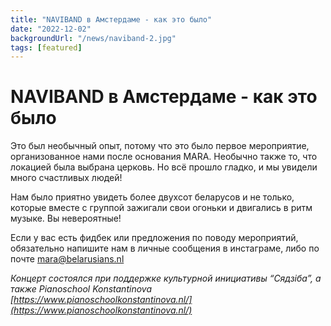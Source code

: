 ```yaml
---
title: "NAVIBAND в Амстердаме - как это было"
date: "2022-12-02"
backgroundUrl: "/news/naviband-2.jpg"
tags: [featured]
---
```


# NAVIBAND в Амстердаме - как это было

Это был необычный опыт, потому что это было первое мероприятие, организованное нами после основания MARA. Необычно также то, что локацией была выбрана церковь. Но всё прошло гладко, и мы увидели много счастливых людей!

Нам было приятно увидеть более двухсот беларусов и не только, которые вместе с группой зажигали свои огоньки и двигались в ритм музыке. Вы невероятные!

Если у вас есть фидбек или предложения по поводу мероприятий, обязательно напишите нам в личные сообщения в инстаграме, либо по почте [mara@belarusians.nl](mailto:mara@belarusians.nl)

_Концерт состоялся при поддержке культурной инициативы “Сядзіба”, а также Pianoschool Konstantinova [https://www.pianoschoolkonstantinova.nl/](https://www.pianoschoolkonstantinova.nl/)_
